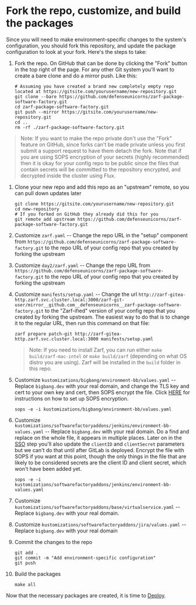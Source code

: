 # Fork the repo, customize, and build the packages

Since you will need to make environment-specific changes to the system's configuration, you should fork this repository, and update the package configuration to look at your fork. Here's the steps to take:

1. Fork the repo. On GitHub that can be done by clicking the "Fork" button in the top right of the page. For any other Git system you'll want to create a bare clone and do a mirror push. Like this:

   ```shell
   # Assuming you have created a brand new completely empty repo located at https://gitsite.com/yourusername/new-repository.git
   git clone --bare https://github.com/defenseunicorns/zarf-package-software-factory.git
   cd zarf-package-software-factory.git
   git push --mirror https://gitsite.com/yourusername/new-repository.git
   cd ..
   rm -rf ./zarf-package-software-factory.git
   ```

> Note: If you want to make the repo private don't use the "Fork" feature on GitHub, since forks can't be made private unless you first submit a support request to have them detach the fork. Note that if you are using SOPS encryption of your secrets (highly recommended) then it is okay for your config repo to be public since the files that contain secrets will be committed to the repository encrypted, and decrypted inside the cluster using Flux.

1. Clone your new repo and add this repo as an "upstream" remote, so you can pull down updates later

    ```shell
    git clone https://gitsite.com/yourusername/new-repository.git
    cd new-repository
    # If you forked on GitHub they already did this for you
    git remote add upstream https://github.com/defenseunicorns/zarf-package-software-factory.git
    ```

1. Customize `zarf.yaml` -- Change the repo URL in the "setup" component from `https://github.com/defenseunicorns/zarf-package-software-factory.git` to the repo URL of your config repo that you created by forking the upstream

1. Customize `day2/zarf.yaml` -- Change the repo URL from `https://github.com/defenseunicorns/zarf-package-software-factory.git` to the repo URL of your config repo that you created by forking the upstream

1. Customize `manifests/setup.yaml` -- Change the url `http://zarf-gitea-http.zarf.svc.cluster.local:3000/zarf-git-user/mirror__github.com__defenseunicorns__zarf-package-software-factory.git` to the "Zarf-ified" version of your config repo that you created by forking the upstream. The easiest way to do that is to change it to the regular URL, then run this command on that file:

    ```shell
    zarf prepare patch-git http://zarf-gitea-http.zarf.svc.cluster.local:3000 manifests/setup.yaml
    ```

    > Note: If you need to install Zarf, you can run either `make build/zarf-mac-intel` or `make build/zarf` (depending on what OS distro you are using). Zarf will be installed in the `build` folder in this repo.

1. Customize `kustomizations/bigbang/environment-bb/values.yaml` -- Replace `bigbang.dev` with your real domain, and change the TLS key and cert to your own key and cert, then SOPS encrypt the file. Click [HERE](sops.md) for instructions on how to set up SOPS encryption.

    ```shell
    sops -e -i kustomizations/bigbang/environment-bb/values.yaml
    ```

1. Customize `kustomizations/softwarefactoryaddons/jenkins/environment-bb-values.yaml` -- Replace `bigbang.dev` with your real domain. Do a find and replace on the whole file, it appears in multiple places. Later on in the [SSO](sso.md) step you'll also update the `clientID` and `clientSecret` parameters but we can't do that until after GitLab is deployed. Encrypt the file with SOPS if you want at this point, though the only things in the file that are likely to be considered secrets are the client ID and client secret, which won't have been added yet.

    ```shell
    sops -e -i kustomizations/softwarefactoryaddons/jenkins/environment-bb-values.yaml
    ```

1. Customize `kustomizations/softwarefactoryaddons/base/virtualservice.yaml` -- Replace `bigbang.dev` with your real domain.

1. Customize `kustomizations/softwarefactoryaddons/jira/values.yaml` -- Replace `bigbang.dev` with your real domain

1.  Commit the changes to the repo

    ```shell
    git add .
    git commit -m "Add environment-specific configuration"
    git push
    ```

1. Build the packages

    ```shell
    make all
    ```

Now that the necessary packages are created, it is time to [Deploy](deploy.md).
